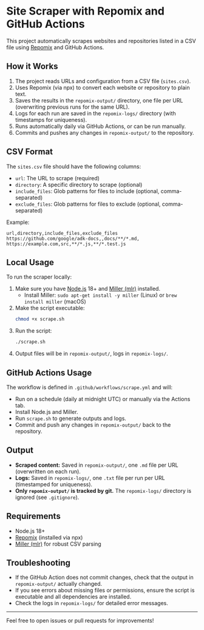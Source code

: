 # Site Scraper with Repomix and GitHub Actions

This project automatically scrapes websites and repositories listed in a CSV file using [Repomix](https://www.npmjs.com/package/repomix) and GitHub Actions.

## How it Works

1. The project reads URLs and configuration from a CSV file (`sites.csv`).
2. Uses Repomix (via npx) to convert each website or repository to plain text.
3. Saves the results in the `repomix-output/` directory, one file per URL (overwriting previous runs for the same URL).
4. Logs for each run are saved in the `repomix-logs/` directory (with timestamps for uniqueness).
5. Runs automatically daily via GitHub Actions, or can be run manually.
6. Commits and pushes any changes in `repomix-output/` to the repository.

## CSV Format

The `sites.csv` file should have the following columns:

- `url`: The URL to scrape (required)
- `directory`: A specific directory to scrape (optional)
- `include_files`: Glob patterns for files to include (optional, comma-separated)
- `exclude_files`: Glob patterns for files to exclude (optional, comma-separated)

Example:
```
url,directory,include_files,exclude_files
https://github.com/google/adk-docs,,docs/**/*.md,
https://example.com,src,**/*.js,**/*.test.js
```

## Local Usage

To run the scraper locally:

1. Make sure you have [Node.js](https://nodejs.org/) 18+ and [Miller (mlr)](https://miller.readthedocs.io/en/latest/) installed.
   - Install Miller: `sudo apt-get install -y miller` (Linux) or `brew install miller` (macOS)
2. Make the script executable:
   ```bash
   chmod +x scrape.sh
   ```
3. Run the script:
   ```bash
   ./scrape.sh
   ```
4. Output files will be in `repomix-output/`, logs in `repomix-logs/`.

## GitHub Actions Usage

The workflow is defined in `.github/workflows/scrape.yml` and will:
- Run on a schedule (daily at midnight UTC) or manually via the Actions tab.
- Install Node.js and Miller.
- Run `scrape.sh` to generate outputs and logs.
- Commit and push any changes in `repomix-output/` back to the repository.

## Output

- **Scraped content:** Saved in `repomix-output/`, one `.md` file per URL (overwritten on each run).
- **Logs:** Saved in `repomix-logs/`, one `.txt` file per run per URL (timestamped for uniqueness).
- **Only `repomix-output/` is tracked by git.** The `repomix-logs/` directory is ignored (see `.gitignore`).

## Requirements

- Node.js 18+
- [Repomix](https://www.npmjs.com/package/repomix) (installed via npx)
- [Miller (mlr)](https://miller.readthedocs.io/en/latest/) for robust CSV parsing

## Troubleshooting

- If the GitHub Action does not commit changes, check that the output in `repomix-output/` actually changed.
- If you see errors about missing files or permissions, ensure the script is executable and all dependencies are installed.
- Check the logs in `repomix-logs/` for detailed error messages.

---

Feel free to open issues or pull requests for improvements! 